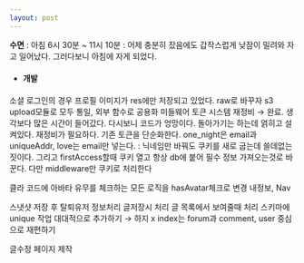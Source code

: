 ```yaml
---
layout: post
---
```

**수면** : 아침 6시 30분 ~ 11시 10분 : 어제 충분히 잤음에도 갑작스럽게 낮잠이 밀려와 자고 일어났다. 그러다보니 아침에 자게 되었다.
* #### 개발
소셜 로그인의 경우 프로필 이미지가 res에만 저장되고 있었다. raw로 바꾸자
s3 upload모듈로 모두 통일, 외부 함수로 공용화
미들웨어 토큰 시스템 재정비 → 완료. 생각보다 많은 시간이 들어갔다.
다시보니 코드가 엉망이다. 돌아가기는 하는데 얽히고 설켜있다. 재정비가 필요하다.
기존 토큰을 단순화한다. one_night은 email과 uniqueAddr, love는 email만 넣는다. : 닉네임만 바꿔도 쿠키를 새로 굽는데 쓸데없는 짓이다.
그리고 firstAccess할때 쿠키 열고 항상 db에 붙어 필수 정보 가져오는것로 바꾼다.
다만 middleware만 쿠키로 처리한다

클라 코드에 아바타 유무를 체크하는 모든 로직을 hasAvatar체크로 변경
내정보, Nav

스냇샷 저장 후 탈퇴유저 정보처리
글저장시 처리
글 목록에서 보여줄때 처리
스키마에 unique 작업 대대적으로 추가하기 → 하지 x
index는 forum과 comment, user 중심으로 재편하기

글수정 페이지 제작